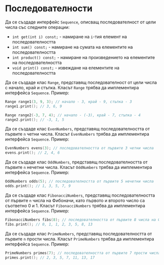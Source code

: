 Последователности
=================

Да се създаде интерфейс `Sequence`, описващ последователност от цели числа
със следните операции:
- `int get(int i) const;` - намиране на `i`-тия елемент на последователността
- `int sum() const;` - намиране на сумата на елементите на последователността
- `int product() const;` - намиране на произведението на елементите
на последователността
- `void print() const;` - извеждане на елементите на последователността

Да се създаде клас `Range`, представящ последователност от цели числа с начало,
край и стъпка. Класът `Range` трябва да имплементира интерфейса `Sequence`.
Пример:
```cpp
Range range1(3, 9, 3); // начало - 3, край - 9, стъпка - 3
range1.print(); // 3, 6, 9

Range range2(-3, 7, 4); // начало - (-3), край - 7, стъпка - 4
range2.print(); // -3, 1, 5
```

Да се създаде клас `EvenNumbers`, представящ последователността от първите `n`
четни числа. Класът `EvenNumbers` трябва да имплементира интерфейса `Sequence`.
Пример:
```cpp
EvenNumbers evens(3); // последователността от първите 3 четни числа
evens.print(); // 2, 4, 6
```

Да се създаде клас `OddNumbers`, представящ последователността от първите `n`
нечетни числа. Класът `OddNumbers` трябва да имплементира интерфейса `Sequence`.
Пример:
```cpp
OddNumbers odds(5); // последователността от първите 5 нечетни числа
odds.print(); // 1, 3, 5, 7, 9
```

Да се създаде клас `FibonacciNumbers`, представящ последователността от първите
`n` числа на Фибоначи, като първото и второто число са съответно 0 и 1.
Класът `FibonacciNumbers` трябва да имплементира интерфейса `Sequence`.
Пример:
```cpp
FibonacciNumbers fibs(8); // последователността от първите 8 числа на Фибоначи
fibs.print(); // 0, 1, 1, 2, 3, 5, 8, 13
```

Да се създаде клас `PrimeNumbers`, представящ последователността от първите
`n` прости числа. Класът `PrimeNumbers` трябва да имплементира
интерфейса `Sequence`.
Пример:
```cpp
PrimeNumbers primes(7); // последователността от първите 7 прости числа
primes.print(); // 2, 3, 5, 7, 11, 13, 17
```
